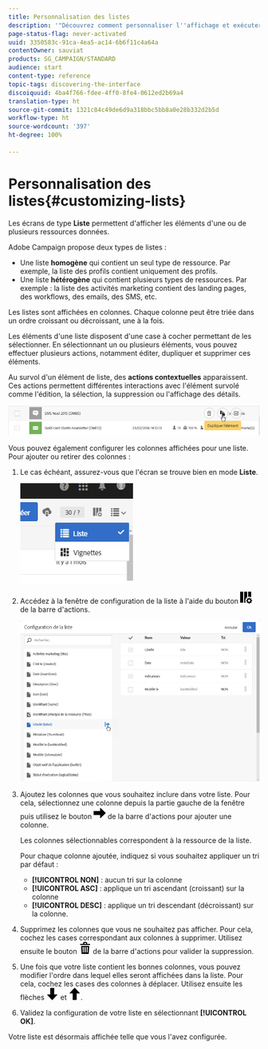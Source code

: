 ```yaml
---
title: Personnalisation des listes
description: '"Découvrez comment personnaliser l''affichage et exécuter des actions sur les écrans de type Liste dans Adobe Campaign Standard : tri, filtrage, suppression ou duplication d''éléments. Les écrans de type Liste affichent les éléments d''une ou plusieurs ressources données."'
page-status-flag: never-activated
uuid: 3350583c-91ca-4ea5-ac14-6b6f11c4a64a
contentOwner: sauviat
products: SG_CAMPAIGN/STANDARD
audience: start
content-type: reference
topic-tags: discovering-the-interface
discoiquuid: 4ba4f766-fdee-4ff0-8fe4-0612ed2b69a4
translation-type: ht
source-git-commit: 1321c84c49de6d9a318bbc5bb8a0e28b332d2b5d
workflow-type: ht
source-wordcount: '397'
ht-degree: 100%

---
```



# Personnalisation des listes{#customizing-lists}

Les écrans de type **Liste** permettent d&#39;afficher les éléments d&#39;une ou de plusieurs ressources données.

Adobe Campaign propose deux types de listes :

* Une liste **homogène** qui contient un seul type de ressource. Par exemple, la liste des profils contient uniquement des profils.
* Une liste **hétérogène** qui contient plusieurs types de ressources. Par exemple : la liste des activités marketing contient des landing pages, des workflows, des emails, des SMS, etc.

Les listes sont affichées en colonnes. Chaque colonne peut être triée dans un ordre croissant ou décroissant, une à la fois.

Les éléments d&#39;une liste disposent d&#39;une case à cocher permettant de les sélectionner. En sélectionnant un ou plusieurs éléments, vous pouvez effectuer plusieurs actions, notamment éditer, dupliquer et supprimer ces éléments.

Au survol d&#39;un élément de liste, des **actions contextuelles** apparaissent. Ces actions permettent différentes interactions avec l&#39;élément survolé comme l&#39;édition, la sélection, la suppression ou l&#39;affichage des détails.

![](assets/overview_list_quickactions.png)

Vous pouvez également configurer les colonnes affichées pour une liste. Pour ajouter ou retirer des colonnes :

1. Le cas échéant, assurez-vous que l&#39;écran se trouve bien en mode **Liste**.

   ![](assets/export_list_mode_switch.png)

1. Accédez à la fenêtre de configuration de la liste à l&#39;aide du bouton ![](assets/columnsettings.png) de la barre d&#39;actions.

   ![](assets/list_configuration1.png)

1. Ajoutez les colonnes que vous souhaitez inclure dans votre liste. Pour cela, sélectionnez une colonne depuis la partie gauche de la fenêtre puis utilisez le bouton ![](assets/arrowright.png) de la barre d&#39;actions pour ajouter une colonne.

   Les colonnes sélectionnables correspondent à la ressource de la liste.

   Pour chaque colonne ajoutée, indiquez si vous souhaitez appliquer un tri par défaut :

   * **[!UICONTROL NON]** : aucun tri sur la colonne
   * **[!UICONTROL ASC]** : applique un tri ascendant (croissant) sur la colonne
   * **[!UICONTROL DESC]** : applique un tri descendant (décroissant) sur la colonne.

1. Supprimez les colonnes que vous ne souhaitez pas afficher. Pour cela, cochez les cases correspondant aux colonnes à supprimer. Utilisez ensuite le bouton ![](assets/delete.png) de la barre d&#39;actions pour valider la suppression.
1. Une fois que votre liste contient les bonnes colonnes, vous pouvez modifier l&#39;ordre dans lequel elles seront affichées dans la liste. Pour cela, cochez les cases des colonnes à déplacer. Utilisez ensuite les flèches ![](assets/arrowdown.png) et ![](assets/arrowup.png).
1. Validez la configuration de votre liste en sélectionnant **[!UICONTROL OK]**.

Votre liste est désormais affichée telle que vous l&#39;avez configurée.
